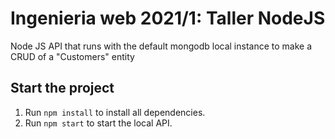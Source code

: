 # Ingenieria web 2021/1: Taller NodeJS 

Node JS API that runs with the default mongodb local instance to make a CRUD of a "Customers" entity

## Start the project
1. Run `npm install` to install all dependencies.
2. Run `npm start` to start the local API.
